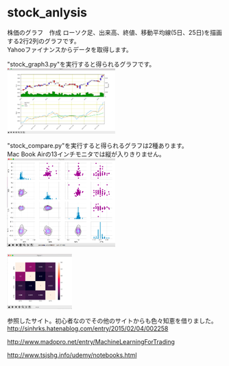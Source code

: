 # stock_anlysis
株価のグラフ　作成
ローソク足、出来高、終値、移動平均線(5日、25日)を描画する2行2列のグラフです。  
Yahooファイナンスからデータを取得します。<BR>

"stock_graph3.py"を実行すると得られるグラフです。  
<img src="https://github.com/crampon12/stock_anlysis/blob/master/sample_figure.png" width=50%>

"stock_compare.py"を実行すると得られるグラフは2種あります。  
Mac Book Airの13インチモニタでは縦が入りきりません。<BR>
<img src="https://github.com/crampon12/stock_anlysis/blob/master/seaboan.png" width=50%>

<img src="https://github.com/crampon12/stock_anlysis/blob/master/heatmap.png" width=30%>


参照したサイト。初心者なのでその他のサイトからも色々知恵を借りました。  
http://sinhrks.hatenablog.com/entry/2015/02/04/002258

http://www.madopro.net/entry/MachineLearningForTrading

http://www.tsjshg.info/udemy/notebooks.html

